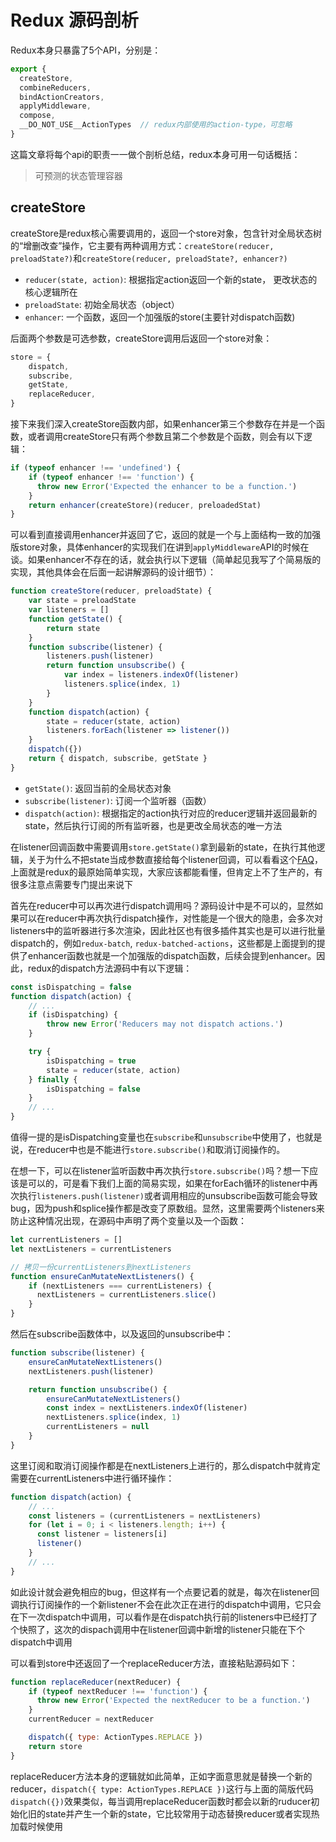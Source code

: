 # Redux 源码剖析

Redux本身只暴露了5个API，分别是：
```js
export {
  createStore,
  combineReducers,
  bindActionCreators,
  applyMiddleware,
  compose,
  __DO_NOT_USE__ActionTypes  // redux内部使用的action-type，可忽略
}
```
这篇文章将每个api的职责一一做个剖析总结，redux本身可用一句话概括：

> 可预测的状态管理容器

## createStore

createStore是redux核心需要调用的，返回一个store对象，包含针对全局状态树的“增删改查”操作，它主要有两种调用方式：`createStore(reducer, preloadState?)`和`createStore(reducer, preloadState?, enhancer?)`

- `reducer(state, action)`: 根据指定action返回一个新的state， 更改状态的核心逻辑所在
- `preloadState`: 初始全局状态（object）
- `enhancer`: 一个函数，返回一个加强版的store(主要针对dispatch函数)

后面两个参数是可选参数，createStore调用后返回一个store对象：

```js
store = {
    dispatch,
    subscribe,
    getState,
    replaceReducer,
}
```

接下来我们深入createStore函数内部，如果enhancer第三个参数存在并是一个函数，或者调用createStore只有两个参数且第二个参数是个函数，则会有以下逻辑：

```js
if (typeof enhancer !== 'undefined') {
    if (typeof enhancer !== 'function') {
      throw new Error('Expected the enhancer to be a function.')
    }
    return enhancer(createStore)(reducer, preloadedStat)
}
```
可以看到直接调用enhancer并返回了它，返回的就是一个与上面结构一致的加强版store对象，具体enhancer的实现我们在讲到`applyMiddleware`API的时候在谈。如果enhancer不存在的话，就会执行以下逻辑（简单起见我写了个简易版的实现，其他具体会在后面一起讲解源码的设计细节）：
```js
function createStore(reducer, preloadState) {
    var state = preloadState
    var listeners = []
    function getState() {
        return state
    }
    function subscribe(listener) {
        listeners.push(listener)
        return function unsubscribe() {
            var index = listeners.indexOf(listener)
            listeners.splice(index, 1)
        }
    }
    function dispatch(action) {
        state = reducer(state, action)
        listeners.forEach(listener => listener())
    }
    dispatch({})
    return { dispatch, subscribe, getState }
}
```

- `getState()`: 返回当前的全局状态对象
- `subscribe(listener)`: 订阅一个监听器（函数）
- `dispatch(action)`: 根据指定的action执行对应的reducer逻辑并返回最新的state，然后执行订阅的所有监听器，也是更改全局状态的唯一方法

在listener回调函数中需要调用`store.getState()`拿到最新的state，在执行其他逻辑，关于为什么不把state当成参数直接给每个listener回调，可以看看这个[FAQ](https://redux.js.org/faq/designdecisions#why-doesnt-redux-pass-the-state-and-action-to-subscribers)，上面就是redux的最原始简单实现，大家应该都能看懂，但肯定上不了生产的，有很多注意点需要专门提出来说下

首先在reducer中可以再次进行dispatch调用吗？源码设计中是不可以的，显然如果可以在reducer中再次执行dispatch操作，对性能是一个很大的隐患，会多次对listeners中的监听器进行多次渲染，因此社区也有很多插件其实也是可以进行批量dispatch的，例如`redux-batch`, `redux-batched-actions`，这些都是上面提到的提供了enhancer函数也就是一个加强版的dispatch函数，后续会提到enhancer。因此，redux的dispatch方法源码中有以下逻辑：
```js
const isDispatching = false
function dispatch(action) {
    // ...
    if (isDispatching) {
        throw new Error('Reducers may not dispatch actions.')
    }

    try {
        isDispatching = true
        state = reducer(state, action)
    } finally {
        isDispatching = false
    }
    // ...
}
```
值得一提的是isDispatching变量也在`subscribe`和`unsubscribe`中使用了，也就是说，在reducer中也是不能进行`store.subscribe()`和取消订阅操作的。

在想一下，可以在listener监听函数中再次执行`store.subscribe()`吗？想一下应该是可以的，可是看下我们上面的简易实现，如果在forEach循环的listener中再次执行`listeners.push(listener)`或者调用相应的unsubscribe函数可能会导致bug，因为push和splice操作都是改变了原数组。显然，这里需要两个listeners来防止这种情况出现，在源码中声明了两个变量以及一个函数：
```js
let currentListeners = []
let nextListeners = currentListeners

// 拷贝一份currentListeners到nextListeners
function ensureCanMutateNextListeners() {
    if (nextListeners === currentListeners) {
      nextListeners = currentListeners.slice()
    }
}
```
然后在subscribe函数体中，以及返回的unsubscribe中：
```js
function subscribe(listener) {
    ensureCanMutateNextListeners()
    nextListeners.push(listener)

    return function unsubscribe() {
        ensureCanMutateNextListeners()
        const index = nextListeners.indexOf(listener)
        nextListeners.splice(index, 1)
        currentListeners = null
    }
}
```
这里订阅和取消订阅操作都是在nextListeners上进行的，那么dispatch中就肯定需要在currentListeners中进行循环操作：
```js
function dispatch(action) {
    // ...
    const listeners = (currentListeners = nextListeners)
    for (let i = 0; i < listeners.length; i++) {
      const listener = listeners[i]
      listener()
    }
    // ...
}
```
如此设计就会避免相应的bug，但这样有一个点要记着的就是，每次在listener回调执行订阅操作的一个新listener不会在此次正在进行的dispatch中调用，它只会在下一次dispatch中调用，可以看作是在dispatch执行前的listeners中已经打了个快照了，这次的dispach调用中在listener回调中新增的listener只能在下个dispatch中调用

可以看到store中还返回了一个replaceReducer方法，直接粘贴源码如下：
```js
function replaceReducer(nextReducer) {
    if (typeof nextReducer !== 'function') {
      throw new Error('Expected the nextReducer to be a function.')
    }
    currentReducer = nextReducer

    dispatch({ type: ActionTypes.REPLACE })
    return store
}
```
replaceReducer方法本身的逻辑就如此简单，正如字面意思就是替换一个新的reducer，`dispatch({ type: ActionTypes.REPLACE })`这行与上面的简版代码`dispatch({})`效果类似，每当调用replaceReducer函数时都会以新的ruducer初始化旧的state并产生一个新的state，它比较常用于动态替换reducer或者实现热加载时候使用